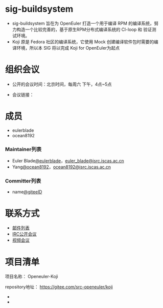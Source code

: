 
# sig-buildsystem

* sig-buildsystem 旨在为 OpenEuler 打造一个用于编译 RPM 的编译系统，努力构造一个比较完善的，基于原生RPM分布式编译系统的 CI-loop 和 验证测试环境。
* Koji 原是 Fedora 社区的编译系统，它使用 Mock 创建编译软件包时需要的编译环境，所以本 SIG 将以完成 Koji for OpenEuler为起点

# 组织会议

- 公开的会议时间：北京时间，每周六 下午，4点~5点

- 会议链接： 



# 成员

  - eulerblade
  - ocean8192

### Maintainer列表

- Euler Blade[@eulerblade](https://gitee.com/eulerblade)，euler_blade@isrc.iscas.ac.cn
- Yang[@ocean8192](https://gitee.com/ocean8192)，ocean8192@isrc.iscas.ac.cn


### Committer列表

- name[@giteeID](giteeID链接)



# 联系方式

- [邮件列表](euler_blade@isrc.iscas.ac.cn)
- [IRC公开会议](openeuler-koji)
- [视频会议](https://us04web.zoom.us/j/74979417857?pwd=TEt4V1JoK1lzR1dOVFRzU0VQcDkyUT09)





# 项目清单

项目名称： Openeuler-Koji

repository地址： https://gitee.com/src-openeuler/koji

- 
- 
